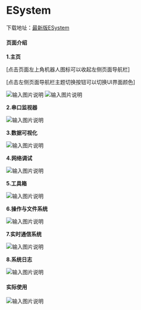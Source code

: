 # ESystem
下载地址：[最新版ESystem](https://gitee.com/DisciplinedFries/embedded-system/repository/archive/v0.0.0.2)

#### 页面介绍

 **1.主页** 

[点击页面左上角机器人图标可以收起左侧页面导航栏]

[点击左侧页面导航栏主题切换按钮可以切换UI界面颜色]

![输入图片说明](Packs/1.%E4%B8%BB%E9%A1%B5.png)
![输入图片说明](Packs/1.%E4%B8%BB%E9%A1%B5(%E6%94%B9%E5%8F%98%E4%B8%BB%E9%A2%98).png)

 **2.串口监视器** 

![输入图片说明](Packs/2.%E4%B8%B2%E5%8F%A3%E7%9B%91%E8%A7%86%E5%99%A8.png)
 
 **3.数据可视化** 

![输入图片说明](Packs/3.%E6%95%B0%E6%8D%AE%E5%8F%AF%E8%A7%86%E5%8C%96.png)

 **4.网络调试** 

![输入图片说明](Packs/4.%E7%BD%91%E7%BB%9C%E8%B0%83%E8%AF%95.png)

 **5.工具箱** 

![输入图片说明](Packs/5.%E5%B7%A5%E5%85%B7%E7%AE%B1.png)

 **6.操作与文件系统** 

![输入图片说明](Packs/6.%E6%93%8D%E4%BD%9C%E4%B8%8E%E6%96%87%E4%BB%B6%E7%B3%BB%E7%BB%9F.png)

 **7.实时通信系统** 

![输入图片说明](Packs/7.%E5%AE%9E%E6%97%B6%E9%80%9A%E4%BF%A1%E7%B3%BB%E7%BB%9F.png)

 **8.系统日志** 

![输入图片说明](Packs/8.%E7%B3%BB%E7%BB%9F%E6%97%A5%E5%BF%97.png)

#### 实际使用

![输入图片说明](Packs/%E6%AD%A3%E5%B8%B8%E4%BD%BF%E7%94%A8.png)
